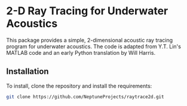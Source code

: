 # 2-D Ray Tracing for Underwater Acoustics

This package provides a simple, 2-dimensional acoustic ray tracing program for underwater acoustics.
The code is adapted from Y.T. Lin's MATLAB code and an early Python translation by Will Harris.

## Installation

To install, clone the repository and install the requirements:
```bash
git clone https://github.com/NeptuneProjects/raytrace2d.git
```

<!-- Alternatively, the package can be installed as a dependency via pip:
```bash
pip install git+https://github.com/NeptuneProjects/raytrace2d.git
``` -->
